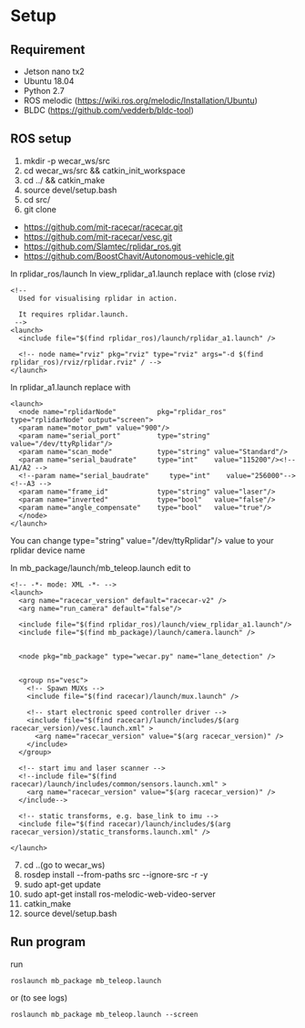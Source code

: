 # Setup
## Requirement
- Jetson nano tx2
- Ubuntu 18.04
- Python 2.7
- ROS melodic (https://wiki.ros.org/melodic/Installation/Ubuntu)
- BLDC (https://github.com/vedderb/bldc-tool)

## ROS setup
1. mkdir -p wecar_ws/src
2. cd wecar_ws/src && catkin_init_workspace
3. cd ../ && catkin_make
4. source devel/setup.bash
5. cd src/
6. git clone
* https://github.com/mit-racecar/racecar.git
* https://github.com/mit-racecar/vesc.git
* https://github.com/Slamtec/rplidar_ros.git
* https://github.com/BoostChavit/Autonomous-vehicle.git

In rplidar_ros/launch
In view_rplidar_a1.launch replace with (close rviz)
```
<!--
  Used for visualising rplidar in action.  
  
  It requires rplidar.launch.
 -->
<launch>
  <include file="$(find rplidar_ros)/launch/rplidar_a1.launch" />

  <!-- node name="rviz" pkg="rviz" type="rviz" args="-d $(find rplidar_ros)/rviz/rplidar.rviz" / -->
</launch>
```
In rplidar_a1.launch replace with
```
<launch>
  <node name="rplidarNode"          pkg="rplidar_ros"  type="rplidarNode" output="screen">
  <param name="motor_pwm" value="900"/>
  <param name="serial_port"         type="string" value="/dev/ttyRplidar"/>
  <param name="scan_mode"           type="string" value="Standard"/>
  <param name="serial_baudrate"     type="int"    value="115200"/><!--A1/A2 -->
  <!--param name="serial_baudrate"     type="int"    value="256000"--><!--A3 -->
  <param name="frame_id"            type="string" value="laser"/>
  <param name="inverted"            type="bool"   value="false"/>
  <param name="angle_compensate"    type="bool"   value="true"/>
  </node>
</launch>
```

You can change type="string" value="/dev/ttyRplidar"/> value to your rplidar device name

In mb_package/launch/mb_teleop.launch edit to 
```
<!-- -*- mode: XML -*- -->
<launch>
  <arg name="racecar_version" default="racecar-v2" />
  <arg name="run_camera" default="false"/>

  <include file="$(find rplidar_ros)/launch/view_rplidar_a1.launch"/>
  <include file="$(find mb_package)/launch/camera.launch" />
  

  <node pkg="mb_package" type="wecar.py" name="lane_detection" />

    
  <group ns="vesc">
    <!-- Spawn MUXs -->
    <include file="$(find racecar)/launch/mux.launch" />

    <!-- start electronic speed controller driver -->
    <include file="$(find racecar)/launch/includes/$(arg racecar_version)/vesc.launch.xml" >
      <arg name="racecar_version" value="$(arg racecar_version)" />
    </include>
  </group>

  <!-- start imu and laser scanner -->
  <!--include file="$(find racecar)/launch/includes/common/sensors.launch.xml" >
    <arg name="racecar_version" value="$(arg racecar_version)" />
  </include-->

  <!-- static transforms, e.g. base_link to imu -->
  <include file="$(find racecar)/launch/includes/$(arg racecar_version)/static_transforms.launch.xml" />

</launch>
``` 

7. cd ..(go to wecar_ws)
8. rosdep install --from-paths src --ignore-src -r -y
9. sudo apt-get update
9. sudo apt-get install ros-melodic-web-video-server
10. catkin_make
11. source devel/setup.bash

## Run program

run
```
roslaunch mb_package mb_teleop.launch
```
or (to see logs)
```
roslaunch mb_package mb_teleop.launch --screen
```